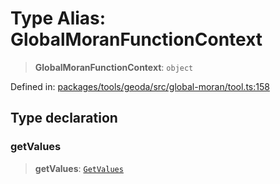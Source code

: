 # Type Alias: GlobalMoranFunctionContext

> **GlobalMoranFunctionContext**: `object`

Defined in: [packages/tools/geoda/src/global-moran/tool.ts:158](https://github.com/GeoDaCenter/openassistant/blob/0f7bf760e453a1735df9463dc799b04ee2f630fd/packages/tools/geoda/src/global-moran/tool.ts#L158)

## Type declaration

### getValues

> **getValues**: [`GetValues`](GetValues.md)

